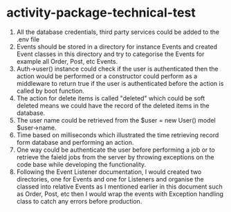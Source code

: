 # activity-package-technical-test
1. All the database credentials, third party services could be added to the .env file
2. Events should be stored in a directory for instance Events and created Event classes in this directory and try to categorise the Events for example all Order, Post, etc Events.
3. Auth->user() instance could check if the user is authenticated then the action would be performed or a constructor could perform as a middleware to return true if the user is authenticated before the action is called by boot function.
4. The action for delete items is called "deleted" which could be soft deleted means we could have the record of the deleted items in the database.
5. The user name could be retrieved from the $user = new User() model $user->name.
6. Time based on milliseconds which illustrated the time retrieving record form database and performing an action.
7. One way could be authenticate the user before performing a job or to retrieve the faield jobs from the server by throwing exceptions on the code base while developing the functionality.
8. Following the Event Listener documentation, I would created two directories, one for Events and one for Listeners and organise the classed into relative Events as I mentioned earlier in this document such as Order, Post, etc then I would wrap the events with Exception handling class to catch any errors before production.
